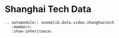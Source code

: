 # Shanghai Tech Data

```{eval-rst}
.. automodule:: anomalib.data.video.shanghaitech
   :members:
   :show-inheritance:
```
